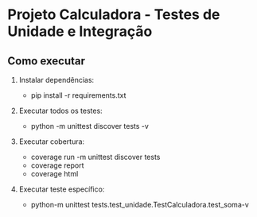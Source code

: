 # Projeto Calculadora - Testes de Unidade e Integração

## Como executar 
1. Instalar dependências: 
   - pip install -r requirements.txt 

2. Executar todos os testes: 
   - python -m unittest discover tests -v 

3. Executar cobertura:
   - coverage run -m unittest discover tests 
   - coverage report 
   - coverage html 

4. Executar teste específico: 
   - python-m unittest tests.test_unidade.TestCalculadora.test_soma-v  
